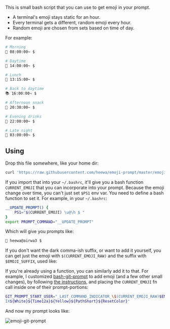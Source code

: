This is small bash script that you can use to get emoji in your prompt.

- A terminal's emoji stays static for an hour.
- Every terminal gets a different, random emoji every hour.
- Random emoji are chosen from sets based on time of day.

For example:

```bash
# Morning
🍳 08:00:00~ $

# Daytime
🍄 14:00:00~ $

# Lunch
🍣 13:15:00~ $

# Back to daytime
📚 16:00:00~ $

# Afternoon snack
🍫 20:30:00~ $

# Evening drinks
🍺 22:00:00~ $

# Late night
🌃 03:00:00~ $
```

Using
-----

Drop this file somewhere, like your home dir:

```bash
curl 'https://raw.githubusercontent.com/heewa/emoji-prompt/master/emoji-prompt.sh' > ~/.emoji-prompt.sh
```

If you import that into your `~/.bashrc`, it'll give you a bash function
`CURRENT_EMOJI` that you can incorporate into your prompt. Because the emoji
change over time, you can't just set `$PS1` env var. You need to define a bash
function to set it. For example, in your `~/.bashrc`:

```bash
__UPDATE_PROMPT() {
    PS1="$(CURRENT_EMOJI) \u@\h $ "
}
export PROMPT_COMMAND="__UPDATE_PROMPT"
```

Which will give you prompts like:

```bash
🍹 heewa@airwa3 $
```

If you don't want the dark comma-ish suffix, or want to add it yourself, you
can get just the emoji with `$(CURRENT_EMOJI_RAW)` and the suffix with
`$EMOJI_SUFFIX`, used like:

If you're already using a function, you can similarly add it to that. For example,
I customized [bash-git-prompt](https://github.com/magicmonty/bash-git-prompt) to
add emoji (and a few other small changes), by following
[the instructions](https://github.com/magicmonty/bash-git-prompt#further-customizations),
and placing the `CURRENT_EMOJI` fn call inside one of their prompt-portions:

```bash
GIT_PROMPT_START_USER="_LAST_COMMAND_INDICATOR_\$(CURRENT_EMOJI_RAW)$EMOJI_SUFF
IX${White}${Time12a}${Yellow}${PathShort}${ResetColor}"
```

And now my prompt looks like:

![emoji-git-prompt](https://cloud.githubusercontent.com/assets/232685/13192614/eb77c564-d73b-11e5-86d2-27552f55ffce.png)

